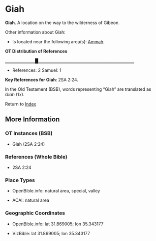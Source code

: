 # Giah
**Giah**. 
A location on the way to the wilderness of Gibeon. 




Other information about Giah:


* Is located near the following area(s): 
[Ammah](Ammah.md). 


**OT Distribution of References**

▁▁▁▁▁▁▁▁▁█▁▁▁▁▁▁▁▁▁▁▁▁▁▁▁▁▁▁▁▁▁▁▁▁▁▁▁▁▁
* References: 2 Samuel: 1



**Key References for Giah**: 
2SA 2:24. 


In the Old Testament (BSB), words representing “Giah” are translated as 
*Giah* (1x). 




Return to [Index](00-Index.md)

## More Information

### OT Instances (BSB)

* Giah (2SA 2:24)



### References (Whole Bible)

* 2SA 2:24


### Place Types

* OpenBible.info: natural area, special, valley

* ACAI: natural area



### Geographic Coordinates

* OpenBible.info: lat 31.869005; lon 35.343177

* VizBible: lat 31.869005; lon 35.343177




